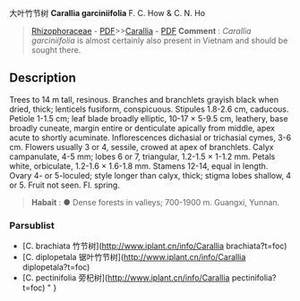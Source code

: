 大叶竹节树 **Carallia garciniifolia** F. C. How & C. N. Ho

> [Rhizophoraceae](http://www.iplant.cn/info/Rhizophoraceae?t=foc) - [PDF](http://www.iplant.cn/foc/pdf/Rhizophoraceae.pdf)>>[Carallia](http://www.iplant.cn/info/Carallia?t=foc) - [PDF](http://www.iplant.cn/foc/pdf/Carallia.pdf)
> **Comment** : 
> *Carallia garciniifolia* is almost certainly also present in Vietnam and should be sought there.

## Description

Trees to 14 m tall, resinous. Branches and branchlets grayish black when dried, thick; lenticels fusiform, conspicuous. Stipules 1.8-2.6 cm, caducous. Petiole 1-1.5 cm; leaf blade broadly elliptic, 10-17 × 5-9.5 cm, leathery, base broadly cuneate, margin entire or denticulate apically from middle, apex acute to shortly acuminate. Inflorescences dichasial or trichasial cymes, 3-6 cm. Flowers usually 3 or 4, sessile, crowed at apex of branchlets. Calyx campanulate, 4-5 mm; lobes 6 or 7, triangular, 1.2-1.5 × 1-1.2 mm. Petals white, orbiculate, 1.2-1.6 × 1.6-1.8 mm. Stamens 12-14, equal in length. Ovary 4- or 5-loculed; style longer than calyx, thick; stigma lobes shallow, 4 or 5. Fruit not seen. Fl. spring.
> **Habait** : 
>● Dense forests in valleys; 700-1900 m. Guangxi, Yunnan.

### Parsublist

* [C.  brachiata  竹节树](http://www.iplant.cn/info/Carallia brachiata?t=foc)
* [C.  diplopetala  锯叶竹节树](http://www.iplant.cn/info/Carallia diplopetala?t=foc)
* [C.  pectinifolia  旁杞树](http://www.iplant.cn/info/Carallia pectinifolia?t=foc)
"
}